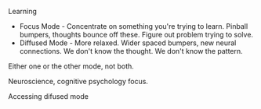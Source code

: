 Learning

* Focus Mode - Concentrate on something you're trying to learn.  Pinball bumpers, thoughts bounce off these.  Figure out problem trying to solve. 
* Diffused Mode - More relaxed.  Wider spaced bumpers, new neural connections.  We don't know the thought.  We don't know the pattern.

Either one or the other mode, not both.

Neuroscience, cognitive psychology focus.

Accessing difused mode
